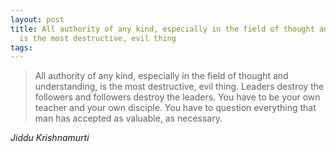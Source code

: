 ```yaml
---
layout: post
title: All authority of any kind, especially in the field of thought and understanding,
  is the most destructive, evil thing
tags: 
---
```

> All authority of any kind, especially in the field of thought and understanding, is the most destructive, evil thing. Leaders destroy the followers and followers destroy the leaders. You have to be your own teacher and your own disciple. You have to question everything that man has accepted as valuable, as necessary.

<cite>Jiddu Krishnamurti</cite>

